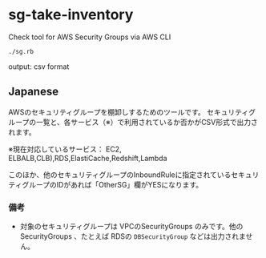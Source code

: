 # sg-take-inventory

Check tool for AWS Security Groups via AWS CLI

```
./sg.rb
```

output: csv format

## Japanese

AWSのセキュリティグループを棚卸しするためのツールです。
セキュリティグループの一覧と、各サービス（※）で利用されているか否かがCSV形式で出力されます。

※現在対応しているサービス： EC2, ELBALB,CLB),RDS,ElastiCache,Redshift,Lambda

このほか、他のセキュリティグループのInboundRuleに指定されているセキュリティグループのIDがあれば「OtherSG」欄がYESになります。

### 備考

* 対象のセキュリティグループは VPCのSecurityGroups のみです。他の SecurityGroups 、たとえば RDSの `DBSecurityGroup` などは出力されません。

